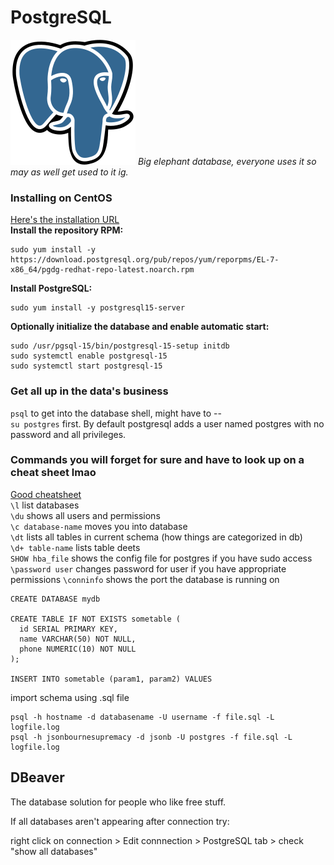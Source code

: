 # PostgreSQL
![PostgreSQL](./svgs/postgreql.svg "PostgreSQL")
*Big elephant database, everyone uses it so may as well get used to it ig.* 

### Installing on CentOS

[Here's the installation URL](https://www.postgresql.org/download/linux/redhat/)  
**Install the repository RPM:**

    sudo yum install -y https://download.postgresql.org/pub/repos/yum/reporpms/EL-7-x86_64/pgdg-redhat-repo-latest.noarch.rpm

**Install PostgreSQL:**

    sudo yum install -y postgresql15-server

**Optionally initialize the database and enable automatic start:**

    sudo /usr/pgsql-15/bin/postgresql-15-setup initdb
    sudo systemctl enable postgresql-15
    sudo systemctl start postgresql-15

### Get all up in the data's business
`psql` to get into the database shell, might have to --   
`su postgres` first. By default postgresql adds a user named postgres with no password and all privileges.

### Commands you will forget for sure and have to look up on a cheat sheet lmao
[Good cheatsheet](https://postgrescheatsheet.com/#/databases)  
`\l` list databases  
`\du` shows all users and permissions  
`\c database-name` moves you into database  
`\dt` lists all tables in current schema (how things are categorized in db)  
`\d+ table-name` lists table deets  
`SHOW hba_file` shows the config file for postgres if you have sudo access  
`\password user` changes password for user if you have appropriate permissions
`\conninfo` shows the port the database is running on

    CREATE DATABASE mydb  

    CREATE TABLE IF NOT EXISTS sometable (
      id SERIAL PRIMARY KEY,
      name VARCHAR(50) NOT NULL,    
      phone NUMERIC(10) NOT NULL
    );

    INSERT INTO sometable (param1, param2) VALUES  
    
import schema using .sql file  

    psql -h hostname -d databasename -U username -f file.sql -L logfile.log
    psql -h jsonbournesupremacy -d jsonb -U postgres -f file.sql -L logfile.log

## DBeaver
The database solution for people who like free stuff. 

If all databases aren't appearing after connection try: 

right click on connection > Edit connnection > PostgreSQL tab > check "show all databases"
